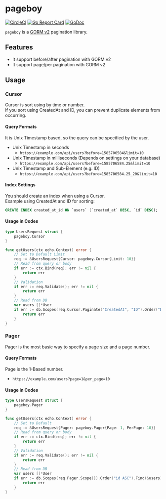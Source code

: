 pageboy
==========
[![CircleCI](https://circleci.com/gh/soranoba/pageboy.svg?style=svg&circle-token=977b6c270d30867fe12a0e65d34f8adbb3d7d7f2)](https://circleci.com/gh/soranoba/pageboy)
[![Go Report Card](https://goreportcard.com/badge/github.com/soranoba/pageboy)](https://goreportcard.com/report/github.com/soranoba/pageboy)
[![GoDoc](https://godoc.org/github.com/soranoba/pageboy?status.svg)](https://godoc.org/github.com/soranoba/pageboy)

`pageboy` is a [GORM v2](https://github.com/go-gorm/gorm) pagination library.

## Features

- It support before/after pagination with GORM v2
- It support page/per pagination with GORM v2

## Usage

### Cursor

Cursor is sort using by time or number.<br>
If you sort using CreatedAt and ID, you can prevent duplicate elements from occurring.

#### Query Formats

It is Unix Timestamp based, so the query can be specified by the user.

- Unix Timestamp in seconds
  - `https://example.com/api/users?before=1585706584&limit=10`
- Unix Timestamp in milliseconds (Depends on settings on your database)
  - `https://example.com/api/users?before=1585706584.25&limit=10`
- Unix Timestamp and Sub-Element (e.g. ID)
  - `https://example.com/api/users?before=1585706584.25_20&limit=10`

#### Index Settings

You should create an index when using a Cursor.<br>
Example using CreatedAt and ID for sorting:

```sql
CREATE INDEX created_at_id ON `users` (`created_at` DESC, `id` DESC);
```

#### Usage in Codes

```go
type UsersRequest struct {
	pageboy.Cursor
}

func getUsers(ctx echo.Context) error {
	// Set to Default Limit
	req := &UsersRequest{Cursor: pageboy.Cursor{Limit: 10}}
	// Read from query or body
	if err := ctx.Bind(req); err != nil {
		return err
	}
	// Validation
	if err := req.Validate(); err != nil {
		return err
	}
	// Read from DB
	var users []*User
	if err := db.Scopes(req.Cursor.Paginate("CreatedAt", "ID").Order("DESC", "DESC").Scope()).Find(&users).Error; err != nil {
		return err
	}
}
```

### Pager

Pager is the most basic way to specify a page size and a page number.

#### Query Formats

Page is the 1-Based number.

- `https://example.com/users?page=1&per_page=10`

#### Usage in Codes

```go
type UsersRequest struct {
	pageboy.Pager
}

func getUsers(ctx echo.Context) error {
	// Set to Default
	req := &UsersRequest{Pager: pageboy.Pager{Page: 1, PerPage: 10}}
	// Read from query or body
	if err := ctx.Bind(req); err != nil {
		return err
	}
	// Validation
	if err := req.Validate(); err != nil {
		return err
	}
	// Read from DB
	var users []*User
	if err := db.Scopes(req.Pager.Scope()).Order("id ASC").Find(&users).Error; err != nil {
		return err
	}
}
```

